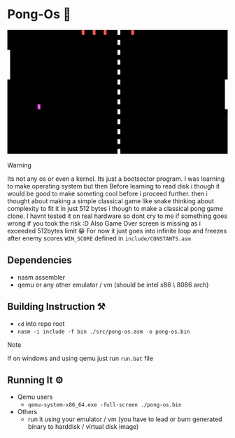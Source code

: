 # Pong-Os 🏓

![screenshot](github/imgs/Screenshot.png)

> [!WARNING]
> Its not any os or even a kernel.
> Its just a bootsector program.
> I was learning to make operating system but then
> Before learning to read disk i though it would be good to make someting cool before i proceed further.
> then i thought about making a simple classical game like snake thinking about complexity to fit it in just 512 bytes i though to make a classical pong game clone.
> I havnt tested it on real hardware so dont cry to me if something goes wrong if you took the risk :D
> Also Game Over screen is missing as i exceeded 512bytes limit 😁
> For now it just goes into infinite loop and freezes after enemy scores `WIN_SCORE` defined in `include/CONSTANTS.asm`


## Dependencies 
- nasm assembler
- qemu or any other emulator / vm (should be intel x86 \ 8086 arch)


## Building Instruction ⚒

- `cd` into repo root
- `nasm -i include -f bin ./src/pong-os.asm -o pong-os.bin`

> [!NOTE]
> If on windows and using qemu just run `run.bat` file

## Running It ⚙

- Qemu users 
    - `qemu-system-x86_64.exe -full-screen ./pong-os.bin`
- Others
    - run it using your emulator / vm (you have to lead or burn generated binary to harddisk / virtual disk image)
    





